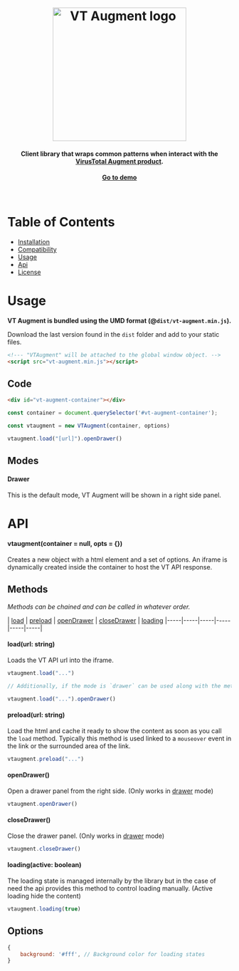 <h1 align="center">
    <a href="https://github.com/VirusTotal/vt-augment"><img width="300" alt="VT Augment logo" src="https://user-images.githubusercontent.com/4747608/83544509-47b64f00-a4fe-11ea-8c01-1bf27b442f3f.png"></a>
</h1>

<h4 align="center">
	Client library that wraps common patterns when interact with the <a href="https://developers.virustotal.com/v3.0/reference?#widget-overview">VirusTotal Augment product<a>.
</h4>

<h4 align="center">
	<a href="https://www.virustotal.com/ui/widget/demo/dedicated">Go to demo<a>
</h4>

<br>

# Table of Contents

* [Installation](#installation)
* [Compatibility](#compatibility)
* [Usage](#usage)
* [Api](#api)
* [License](#license)

# Usage

**VT Augment is bundled using the UMD format (@`dist/vt-augment.min.js`).**

Download the last version found in the `dist` folder and add to your static files.

```html
<!--- "VTAugment" will be attached to the global window object. -->
<script src="vt-augment.min.js"></script>
```

## Code
```html
<div id="vt-augment-container"></div>
```

```javascript
const container = document.querySelector('#vt-augment-container');

const vtaugment = new VTAugment(container, options)

vtaugment.load("[url]").openDrawer()
```

## Modes

#### Drawer

This is the default mode, VT Augment will be shown in a right side panel.

# API

#### vtaugment(container = null, opts = {})

Creates a new object with a html element and a set of options. An iframe is dynamically created inside the container to host the VT API response.

## Methods

*Methods can be chained and can be called in whatever order.*

| [load](#loadurl-string) | [preload](#preloadurl-string) | [openDrawer](#opendrawer) | [closeDrawer](#closedrawer) | [loading](#loading(active-boolean))
|-----|-----|-----|-----|-----|-----|

#### load(url: string)

Loads the VT API url into the iframe.

```js
vtaugment.load("...")

// Additionally, if the mode is `drawer` can be used along with the method `openDrawer`

vtaugment.load("...").openDrawer()

```

#### preload(url: string)

Load the html and cache it ready to show the content as soon as you call the `load` method. Typically this method is used linked to a `mouseover` event in the link or the surrounded area of the link.

```js
vtaugment.preload("...")

```

#### openDrawer()

Open a drawer panel from the right side. (Only works in [drawer](#drawer) mode)

```js
vtaugment.openDrawer()

```

#### closeDrawer()

Close the drawer panel. (Only works in [drawer](#drawer) mode)

```js
vtaugment.closeDrawer()

```

#### loading(active: boolean)

The loading state is managed internally by the library but in the case of need the api provides this method to control loading manually. (Active loading hide the content)

```js
vtaugment.loading(true)

```

## Options

```js
{
    background: '#fff', // Background color for loading states
}
```
